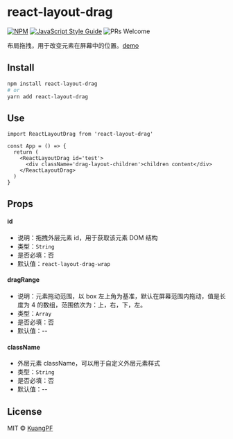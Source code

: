 # react-layout-drag

[![NPM](https://img.shields.io/npm/v/react-layout-drag.svg)](https://www.npmjs.com/package/react-layout-drag) [![JavaScript Style Guide](https://img.shields.io/badge/code_style-standard-brightgreen.svg)](https://standardjs.com) ![PRs Welcome](https://img.shields.io/badge/PRs-welcome-brightgreen.svg?style=flat)

布局拖拽，用于改变元素在屏幕中的位置。[demo](https://kuangpf.com/react-layout-drag/)

## Install

```bash
npm install react-layout-drag
# or
yarn add react-layout-drag
```

## Use

```tsx
import ReactLayoutDrag from 'react-layout-drag'

const App = () => {
  return (
    <ReactLayoutDrag id='test'>
      <div className='drag-layout-children'>children content</div>
    </ReactLayoutDrag>
  )
}
```

## Props

#### id
* 说明：拖拽外层元素 id，用于获取该元素 DOM 结构
* 类型：`String`
* 是否必填：否
* 默认值：`react-layout-drag-wrap`

#### dragRange
* 说明：元素拖动范围，以 box 左上角为基准，默认在屏幕范围内拖动，值是长度为 4 的数组，范围依次为：上，右，下，左。
* 类型：`Array`
* 是否必填：否
* 默认值：--

#### className
* 外层元素 className，可以用于自定义外层元素样式
* 类型：`String`
* 是否必填：否
* 默认值：--

## License

MIT © [KuangPF](https://github.com/KuangPF)
